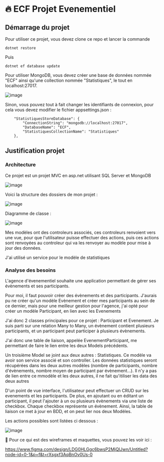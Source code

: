 # :fire: ECF Projet Evenementiel

## Démarrage du projet 

Pour utiliser ce projet, vous devez clone ce repo et lancer la commande 
````
dotnet restore
````
Puis 

````
dotnet ef database update
````

Pour utiliser MongoDB, vous devez créer une base de données nommée "ECF" ainsi qu'une collection nommée "Statistiques", le tout en localhost:27017.

![image](https://github.com/user-attachments/assets/53eb066d-e99e-4d17-a19f-28441ed397c3)

Sinon, vous pouvez tout à fait changer les identifiants de connexion, pour cela vous devez modifier le fichier appsettings.json : 
````
    "StatistiquesStoreDatabase": {
        "ConnectionString": "mongodb://localhost:27017",
        "DatabaseName": "ECF",
        "StatistiquesCollectionName": "Statistiques"
    },
````

## Justification projet 

### Architecture

Ce projet est un projet MVC en asp.net utilisant SQL Server et MongoDB

![image](https://github.com/user-attachments/assets/dd0f0000-44dd-4bd6-b9f8-4bfa8c243de7)

Voici la structure des dossiers de mon projet : 

![image](https://github.com/user-attachments/assets/111e8fc9-5137-4d3e-b921-2e090d9c940e)

Diagramme de classe : 

![image](https://github.com/user-attachments/assets/51cc8748-4dda-485c-a3b1-cc99bf06e737)

Mes modèles ont des controleurs associés, ces controleurs renvoient vers une vue, pour que l'utilisateur puisse effectuer des actions, puis ces actions sont renvoyées au controleur qui va les renvoyer au modèle
pour mise à jour des données.

J'ai utilisé un service pour le modèle de statistiques

### Analyse des besoins 

L'agence d'évenementiel souhaite une application permettant de gérer ses évènements et ses participants.

Pour moi, il faut pouvoir créer des évènements et des participants. J'aurais pu ne créer qu'un modèle Evènement et créer mes participants au sein de ce dernier, mais pour une 
meilleur gestion pour l'agence, j'ai opté pour créer un modèle Participant, en lien avec les Evenements

J'ai donc 2 classes principales pour ce projet : Participant et Evenement. Je suis parti sur une relation Many to Many, un évènement contient plusieurs participants,
et un participant peut participer à plusieurs évènements.

J'ai donc une table de liaison, appelée EvenementParticipant, me permettant de faire le lien entre les deux Models précédents.

Un troisième Model se joint aux deux autres : Statistiques. Ce modèle va avoir son service associé et son controller. Les données statistiques seront récupérées dans les deux autres modèles 
(nombre de participants, nombre d'évènements, nombre moyen de participant par évènement...).
Il n'y a pas de lien entre ce mmodèle et les deux autres, il ne fait qu'itiliser les data des deux autres

D'un point de vue interface, l'utilisateur peut effectuer un CRUD sur les evenements et les participants. De plus, en ajoutant ou en éditant un participant, il peut l'ajouter à un ou plusieurs évènements via 
une liste de checkbox. Chaque checkbox représente un évènement. Ainsi, la table de liaison ce met à jour en BDD, et on peut lier nos deux Modèles.

Les actions possibles sont listées ci dessous :

![image](https://github.com/user-attachments/assets/331e2d93-24f9-4f1f-b016-28477d767f1f)

:art: Pour ce qui est des wireframes et maquettes, vous pouvez les voir ici : 

https://www.figma.com/design/LDG0HLGgc6bwsP2MjQlJwn/Untitled?node-id=0-1&p=f&t=rXsgxf3AqBnOv0Us-0


